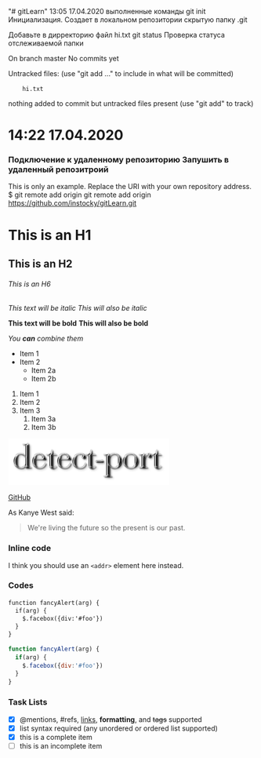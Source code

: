 "# gitLearn" 
13:05 17.04.2020
выполненные команды
git init
Инициализация. Создает в локальном репозитории скрытую папку .git

Добавьте в дирректорию файл hi.txt
git status
Проверка статуса отслеживаемой папки


On branch master
No commits yet

Untracked files:
  (use "git add <file>..." to include in what will be committed)

		hi.txt

nothing added to commit but untracked files present (use "git add" to track)

14:22 17.04.2020
===
###  Подключение к удаленному репозиторию Запушить в удаленный репозитроий
		
This is only an example. Replace the URI with your own repository address.
		$ git remote add origin git remote add origin https://github.com/instocky/gitLearn.git
		


# This is an H1
## This is an H2
###### This is an H6

*This text will be italic*
_This will also be italic_

**This text will be bold**
__This will also be bold__

_You **can** combine them_


* Item 1
* Item 2
  * Item 2a
  * Item 2b
  
1. Item 1
1. Item 2
1. Item 3
   1. Item 3a
   1. Item 3b
   

![Pic Logo](/src/logo.png)

[GitHub](http://github.com)

As Kanye West said:

> We're living the future so
> the present is our past.

### Inline code
I think you should use an
`<addr>` element here instead.

### Codes
    function fancyAlert(arg) {
      if(arg) {
        $.facebox({div:'#foo'})
      }
    }
	
```js
function fancyAlert(arg) {
  if(arg) {
	$.facebox({div:'#foo'})
  }
}
```

### Task Lists
- [x] @mentions, #refs, [links](), **formatting**, and <del>tags</del> supported
- [x] list syntax required (any unordered or ordered list supported)
- [x] this is a complete item
- [ ] this is an incomplete item